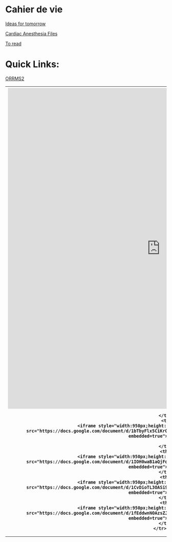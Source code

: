 <!--Content is written in [Markdown](https://learnxinyminutes.com/docs/markdown/). Plain text format allows you to focus on your **content**
You can use HTML elements in Markdown, such as the comment element, and they won't be affected by a markdown parser. However, if you create an HTML element in your markdown file, you cannot use markdown syntax within that element's contents.
-->
<head>
    <meta name="viewport" content="width=device-width,maximum-scale=1">
    <link rel="stylesheet" type="text/css" media="screen" href="/assets/css/style.css">
    <title>Jason's Page</title>
</head>

# Cahier de vie
[Ideas for tomorrow](https://docs.google.com/document/d/15n4avrFehQrN2Z2qVzALzOZMRSZSrZcn3I4b6du1hio/edit?usp=sharing)

[Cardiac Anesthesia Files](https://1drv.ms/u/s!Ajobvv2hBHMJwi5P0COK8Vpt3mcL?e=a8yI03)

[To read](https://1drv.ms/u/s!Ajobvv2hBHMJwi5P0COK8Vpt3mcL?e=a8yI03)

# Quick Links:
[ORRMS2](https://orrms.bwhanesthesia.org/orrmsae)

<table style="width:100%;">
    <tr>
         <th>
            <iframe style="width:950px;height:1000px;border:none;overflow:visible;" src="https://docs.google.com/document/d/10LQq82UpfKvszZWNWSXGYO-R38uMzDO-WsgDD8KMEsQ/edit?usp=sharing?embedded=true"></iframe>
             
        </th>
         <th>
            <iframe style="width:950px;height:1000px;border:none;overflow:visible;" src="https://docs.google.com/document/d/1bTbyFlx5CiKrO-d7X27TsZFXClQkAg9dcx7EAUn2zBM/edit?usp=sharing?embedded=true"></iframe>
             
        </th>
        <th>
            <iframe style="width:950px;height:1000px;border:none;overflow:visible;" src="https://docs.google.com/document/d/1IOH0waB1aQjFqsukOskrpS28IjGffU2cMhJEdz3ZEhE/edit?usp=sharing?embedded=true"></iframe>
        </th>
        <th>
            <iframe style="width:950px;height:1000px;overflow:visible;border:none;" src="https://docs.google.com/document/d/1CvDioTL3OASi9V8wyUTe_-csYd5msqV2VcTRrALP_Do/edit?usp=sharing?embedded=true"></iframe>
        </th>
        <th>
            <iframe style="width:950px;height:1000px;border:none;overflow:visible;" src="https://docs.google.com/document/d/1fEddwnNOAzsZJ45BayFmAgMQ7lkEGSUI0AdtngEgIfo/edit?usp=sharing?embedded=true"></iframe>
        </th>
    </tr>
</table>

<!-- <table>
  <tr>
    <th colspan="2"><iframe class="airtable-embed" src="https://airtable.com/embed/shripNPND3PxYEdMm?backgroundColor=gray" frameborder="0" width="600" height="300" onmousewheel="" style="background: transparent; border: 1px solid #ccc;"></iframe></th>
  </tr>
  <tr>
    <th><iframe src="https://docs.google.com/forms/d/e/1FAIpQLSeEwOTfQpYDF7ZIyjdy5bONXF5g39tDTZTVaGCYmn9XomXJkw/viewform" frameborder="0" width="300" height="500" onmousewheel="" style="background: transparent; border: 1px solid #ccc;"></iframe></th> 
    <th><script src="https://static.airtable.com/js/embed/embed_snippet_v1.js"></script><iframe class="airtable-embed" src="https://airtable.com/embed/shrOpzHxINmNtdUSx?backgroundColor=gray" frameborder="0" width="300" height="500" onmousewheel="" style="background: transparent; border: 1px solid #ccc;"></iframe></th> 
  </tr>
</table>
-->
